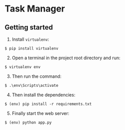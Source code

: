 # Task Manager

## Getting started

1. Install `virtualenv`:

```
$ pip install virtualenv
```

2. Open a terminal in the project root directory and run:

```
$ virtualenv env
```

3. Then run the command:

```
$ .\env\Scripts\activate
```

4. Then install the dependencies:

```
$ (env) pip install -r requirements.txt
```

5. Finally start the web server:

```
$ (env) python app.py
```
